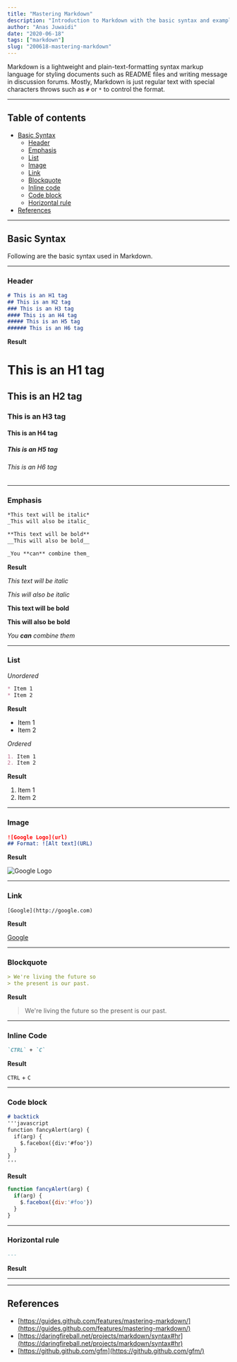 ```yaml
---
title: "Mastering Markdown"
description: "Introduction to Markdown with the basic syntax and examples."
author: "Anas Juwaidi"
date: "2020-06-18"
tags: ["markdown"]
slug: "200618-mastering-markdown"
---
```


Markdown is a lightweight and plain-text-formatting syntax markup language for styling documents such as README files and writing message in discussion forums.
Mostly, Markdown is just regular text with special characters throws such as `#` or `*` to control the format.

---

## Table of contents
* [Basic Syntax](#basic-syntax)
  * [Header](#header)
  * [Emphasis](#emphasis)
  * [List](#list)
  * [Image](#image)
  * [Link](#link)
  * [Blockquote](#blockquote)
  * [Inline code](#inline-code)
  * [Code block](#code-block)
  * [Horizontal rule](#horizontal-rule)
* [References](#references)

---

<a name="basic-syntax"></a>
## Basic Syntax
Following are the basic syntax used in Markdown.

---

<a name="header"></a>
### Header
```markdown
# This is an H1 tag
## This is an H2 tag
### This is an H3 tag
#### This is an H4 tag
##### This is an H5 tag
###### This is an H6 tag
```

**Result**

# This is an H1 tag
## This is an H2 tag
### This is an H3 tag
#### This is an H4 tag
##### This is an H5 tag
###### This is an H6 tag

---

<a name="emphasis"></a>
### Emphasis
```markdown
*This text will be italic*
_This will also be italic_

**This text will be bold**
__This will also be bold__

_You **can** combine them_
```

**Result**

*This text will be italic*

_This will also be italic_

**This text will be bold**

__This will also be bold__

_You **can** combine them_

---

<a name="list"></a>
### List

*Unordered*
```markdown
* Item 1
* Item 2
```

**Result**

* Item 1
* Item 2

*Ordered*
```markdown
1. Item 1
2. Item 2
```

**Result**

1. Item 1
2. Item 2

---

<a name="image"></a>
### Image
```markdown
![Google Logo](url)
## Format: ![Alt text](URL)
```

**Result**

![Google Logo](https://www.google.com/images/branding/googlelogo/1x/googlelogo_color_272x92dp.png)

---

<a name="link"></a>
### Link
```
[Google](http://google.com)
```

**Result**

[Google](http://google.com)

---

<a name="blockquote"></a>
### Blockquote
```markdown
> We're living the future so
> the present is our past.
```

**Result**

> We're living the future so
> the present is our past.

---

<a name="inline-code"></a>
### Inline Code
```markdown
`CTRL` + `C`
```

**Result**

`CTRL` + `C`

---

<a name="code-block"></a>
### Code block
```markdown
# backtick
'''javascript
function fancyAlert(arg) {
  if(arg) {
    $.facebox({div:'#foo'})
  }
}
'''
```

**Result**

```javascript
function fancyAlert(arg) {
  if(arg) {
    $.facebox({div:'#foo'})
  }
}
```

---

<a name="horizontal-rule"></a>
### Horizontal rule
```markdown
---
```

**Result**

---

---


<a name="references"></a>
## References

* [https://guides.github.com/features/mastering-markdown/](https://guides.github.com/features/mastering-markdown/)
* [https://daringfireball.net/projects/markdown/syntax#hr](https://daringfireball.net/projects/markdown/syntax#hr)
* [https://github.github.com/gfm](https://github.github.com/gfm/)

